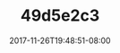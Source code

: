 ---
title: 49d5e2c3
date: 2017-11-26T19:48:51-08:00
draft: false
location: Olympic Peninsula, WA
img_url: https://d17enza3bfujl8.cloudfront.net/49d5e2c3.jpg
original_fn: ""
tags:
- Olympic Peninsula, WA
- landscapes

---